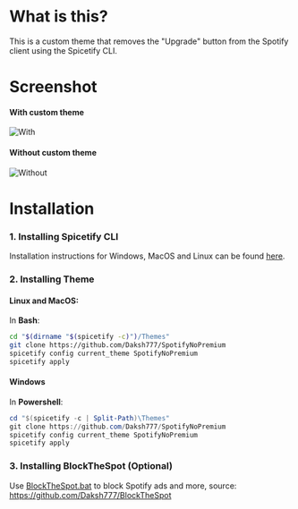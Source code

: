 # What is this?
This is a custom theme that removes the "Upgrade" button from the Spotify client using the Spicetify CLI.

# Screenshot
#### With custom theme
![With](https://i.imgur.com/ffG9TQV.png)

#### Without custom theme
![Without](https://i.imgur.com/dCGxr2W.png)

# Installation
 ### 1. Installing Spicetify CLI
 Installation instructions for Windows, MacOS and Linux can be found [here](https://github.com/khanhas/spicetify-cli/wiki/Installation).
 
 ### 2. Installing Theme
 
#### Linux and MacOS:
In **Bash**:
```bash
cd "$(dirname "$(spicetify -c)")/Themes"
git clone https://github.com/Daksh777/SpotifyNoPremium
spicetify config current_theme SpotifyNoPremium
spicetify apply
```

#### Windows
In **Powershell**:
```powershell
cd "$(spicetify -c | Split-Path)\Themes"
git clone https://github.com/Daksh777/SpotifyNoPremium
spicetify config current_theme SpotifyNoPremium
spicetify apply
```
### 3. Installing BlockTheSpot (Optional)
Use [BlockTheSpot.bat](https://raw.githubusercontent.com/Daksh777/BlockTheSpot/master/BlockTheSpot.bat) to block Spotify ads and more, source: https://github.com/Daksh777/BlockTheSpot
